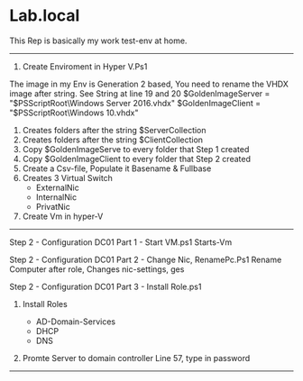 # Lab.local
This Rep is basically my work test-env at home. 

---------------------------------------------------------------------------------------------

1. Create Enviroment in Hyper V.Ps1
  
  The image in my Env is Generation 2 based, You need to rename the VHDX image after string.
  See String at line 19 and 20
  $GoldenImageServer = "$PSScriptRoot\Windows Server 2016.vhdx"
  $GoldenImageClient = "$PSScriptRoot\Windows 10.vhdx"

   1. Creates folders after the string $ServerCollection
   2. Creates folders after the string $ClientCollection
   3. Copy $GoldenImageServe to every folder that Step 1 created
   4. Copy $GoldenImageClient to every folder that Step 2 created
   5. Create a Csv-file, Populate it Basename & Fullbase
   6. Creates 3 Virtual Switch
      * ExternalNic
      * InternalNic
      * PrivatNic 
   7. Create Vm in hyper-V
  
---------------------------------------------------------------------------------------------
Step 2 - Configuration DC01 Part 1 - Start VM.ps1
 Starts-Vm

Step 2 - Configuration DC01 Part 2 - Change Nic, RenamePc.Ps1
 Rename Computer after role, Changes nic-settings, ges

Step 2 - Configuration DC01 Part 3 - Install Role.ps1
  1. Install Roles
     * AD-Domain-Services
     * DHCP
     * DNS

  2. Promte Server to domain controller
   Line 57, type in password
   
---------------------------------------------------------------------------------------------  

 
